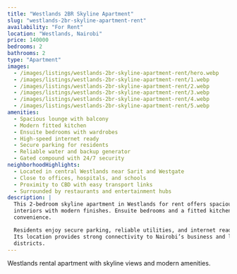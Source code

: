 ```yaml
---
title: "Westlands 2BR Skyline Apartment"
slug: "westlands-2br-skyline-apartment-rent"
availability: "For Rent"
location: "Westlands, Nairobi"
price: 140000
bedrooms: 2
bathrooms: 2
type: "Apartment"
images:
  - /images/listings/westlands-2br-skyline-apartment-rent/hero.webp
  - /images/listings/westlands-2br-skyline-apartment-rent/1.webp
  - /images/listings/westlands-2br-skyline-apartment-rent/2.webp
  - /images/listings/westlands-2br-skyline-apartment-rent/3.webp
  - /images/listings/westlands-2br-skyline-apartment-rent/4.webp
  - /images/listings/westlands-2br-skyline-apartment-rent/5.webp
amenities:
  - Spacious lounge with balcony
  - Modern fitted kitchen
  - Ensuite bedrooms with wardrobes
  - High-speed internet ready
  - Secure parking for residents
  - Reliable water and backup generator
  - Gated compound with 24/7 security
neighborhoodHighlights:
  - Located in central Westlands near Sarit and Westgate
  - Close to offices, hospitals, and schools
  - Proximity to CBD with easy transport links
  - Surrounded by restaurants and entertainment hubs
description: |
  This 2-bedroom skyline apartment in Westlands for rent offers spacious 
  interiors with modern finishes. Ensuite bedrooms and a fitted kitchen enhance 
  convenience.  

  Residents enjoy secure parking, reliable utilities, and internet readiness.  
  Its location provides strong connectivity to Nairobi’s business and lifestyle 
  districts.  
---
```

Westlands rental apartment with skyline views and modern amenities.
